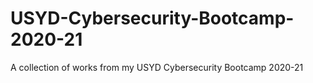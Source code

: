 # USYD-Cybersecurity-Bootcamp-2020-21
A collection of works from my USYD Cybersecurity Bootcamp 2020-21
